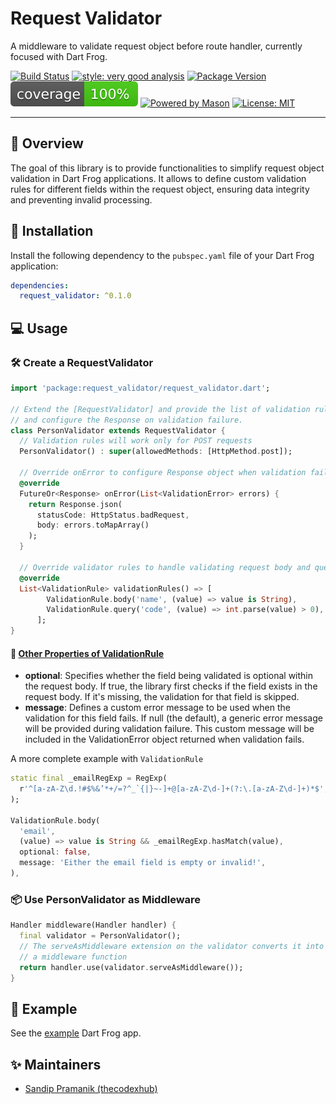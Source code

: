 # Request Validator

A middleware to validate request object before route handler, currently focused with Dart Frog.

[![Build Status][build_status_badge]][build_status_link]
[![style: very good analysis][very_good_analysis_badge]][very_good_analysis_link]
[![Package Version][package_version]][package_link]
[![Code Coverage][coverage_badge]](https://github.com/thecodexhub/request-validator/actions)
[![Powered by Mason][mason_badge]][mason_link]
[![License: MIT][license_badge]][license_link]

---

## 🧭 Overview

The goal of this library is to provide functionalities to simplify request object validation in Dart Frog applications. It allows to define custom validation rules for different fields within the request object, ensuring data integrity and preventing invalid processing.

## 🚧 Installation

Install the following dependency to the `pubspec.yaml` file of your Dart Frog application:

```yaml
dependencies:
  request_validator: ^0.1.0
```

## 💻 Usage

### 🛠️ Create a RequestValidator

```dart
import 'package:request_validator/request_validator.dart';

// Extend the [RequestValidator] and provide the list of validation rules
// and configure the Response on validation failure.
class PersonValidator extends RequestValidator {
  // Validation rules will work only for POST requests
  PersonValidator() : super(allowedMethods: [HttpMethod.post]);

  // Override onError to configure Response object when validation fails
  @override
  FutureOr<Response> onError(List<ValidationError> errors) {
    return Response.json(
      statusCode: HttpStatus.badRequest,
      body: errors.toMapArray()
    );
  }

  // Override validator rules to handle validating request body and query params
  @override
  List<ValidationRule> validationRules() => [
        ValidationRule.body('name', (value) => value is String),
        ValidationRule.query('code', (value) => int.parse(value) > 0),
      ];
}
```

#### 📍 <ins>Other Properties of ValidationRule</ins>

- **optional**: Specifies whether the field being validated is optional within the request body. If true, the library first checks if the field exists in the request body. If it's missing, the validation for that field is skipped.
- **message**: Defines a custom error message to be used when the validation for this field fails. If null (the default), a generic error message will be provided during validation failure. This custom message will be included in the ValidationError object returned when validation fails.

A more complete example with `ValidationRule`

```dart
static final _emailRegExp = RegExp(
  r'^[a-zA-Z\d.!#$%&’*+/=?^_`{|}~-]+@[a-zA-Z\d-]+(?:\.[a-zA-Z\d-]+)*$',
);

ValidationRule.body(
  'email',
  (value) => value is String && _emailRegExp.hasMatch(value),
  optional: false,
  message: 'Either the email field is empty or invalid!',
),
```

### 📦 Use PersonValidator as Middleware

```dart
Handler middleware(Handler handler) {
  final validator = PersonValidator();
  // The serveAsMiddleware extension on the validator converts it into 
  // a middleware function
  return handler.use(validator.serveAsMiddleware());
}
```

## 🧩 Example

See the [example][example] Dart Frog app.

## ✨ Maintainers

- [Sandip Pramanik (thecodexhub)][thecodexhub]

[thecodexhub]: https://github.com/thecodexhub
[license_badge]: https://img.shields.io/badge/license-MIT-blue.svg
[license_link]: https://opensource.org/licenses/MIT
[mason_badge]: https://img.shields.io/endpoint?url=https%3A%2F%2Ftinyurl.com%2Fmason-badge
[mason_link]: https://github.com/felangel/mason
[very_good_analysis_badge]: https://img.shields.io/badge/style-very_good_analysis-B22C89.svg
[very_good_analysis_link]: https://pub.dev/packages/very_good_analysis
[coverage_badge]: https://raw.githubusercontent.com/thecodexhub/request-validator/main/coverage_badge.svg
[build_status_badge]: https://github.com/thecodexhub/request-validator/actions/workflows/main.yaml/badge.svg?branch=main
[build_status_link]: https://github.com/thecodexhub/request-validator/actions
[example]: ./example/
[package_version]: https://img.shields.io/pub/v/request_validator.svg
[package_link]: https://pub.dev/packages/request_validator
